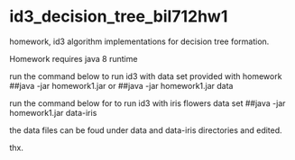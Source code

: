 # id3_decision_tree_bil712hw1
homework, id3 algorithm implementations for decision tree formation.

Homework requires java 8 runtime


run the command below to run id3 with data set provided with homework
##java -jar homework1.jar
or
##java -jar homework1.jar data


run the command below for to run id3 with iris flowers data set
##java -jar homework1.jar data-iris

the data files can be foud under data and data-iris directories and edited.

thx.
